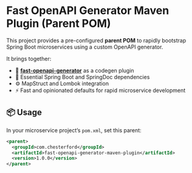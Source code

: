 # Fast OpenAPI Generator Maven Plugin (Parent POM)

This project provides a pre-configured **parent POM** to rapidly bootstrap Spring Boot microservices using a custom OpenAPI generator.

It brings together:
- 🧬 **[fast-openapi-generator](https://github.com/youssefehaab/fast-openapi-generator)** as a codegen plugin
- 🧩 Essential Spring Boot and SpringDoc dependencies
- ⚙️ MapStruct and Lombok integration
- ⚡ Fast and opinionated defaults for rapid microservice development

## 📦 Usage

In your microservice project’s `pom.xml`, set this parent:

```xml
<parent>
  <groupId>com.chesterford</groupId>
  <artifactId>fast-openapi-generator-maven-plugin</artifactId>
  <version>1.0.0</version>
</parent>
